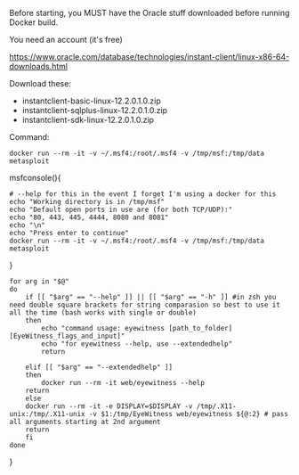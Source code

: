 Before starting, you MUST have the Oracle stuff downloaded before running Docker build. 

You need an account (it's free)

https://www.oracle.com/database/technologies/instant-client/linux-x86-64-downloads.html

Download these:

* instantclient-basic-linux-12.2.0.1.0.zip
* instantclient-sqlplus-linux-12.2.0.1.0.zip
* instantclient-sdk-linux-12.2.0.1.0.zip



Command:

	docker run --rm -it -v ~/.msf4:/root/.msf4 -v /tmp/msf:/tmp/data metasploit

msfconsole(){

    # --help for this in the event I forget I'm using a docker for this
    echo "Working directory is in /tmp/msf"
    echo "Default open ports in use are (for both TCP/UDP):"
    echo "80, 443, 445, 4444, 8080 and 8081"
    echo "\n"
    echo "Press enter to continue"
    docker run --rm -it -v ~/.msf4:/root/.msf4 -v /tmp/msf:/tmp/data metasploit
}


    for arg in "$@"
    do
        if [[ "$arg" == "--help" ]] || [[ "$arg" == "-h" ]] #in zsh you need double square brackets for string comparasion so best to use it all the time (bash works with single or double)
        then
            echo "command usage: eyewitness [path_to_folder] [EyeWitness_flags_and_input]"
            echo "for eyewitness --help, use --extendedhelp"
            return
        
        elif [[ "$arg" == "--extendedhelp" ]]
        then
            docker run --rm -it web/eyewitness --help
		return
        else
		docker run --rm -it -e DISPLAY=$DISPLAY -v /tmp/.X11-unix:/tmp/.X11-unix -v $1:/tmp/EyeWitness web/eyewitness ${@:2} # pass all arguments starting at 2nd argument
		return
        fi
    done
    
}
